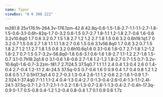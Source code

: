 ```yaml
---
name: Typer
viewBox: "0 0 300 222"
---
```

m281.8 25v176.1h-264.3v-176.1zm-42.8 42.8q-0.6-1.5-1.8-2.7-1.1-1.1-2.7-1.8-1.5-0.6-3.1-0.6h-82q-1.7 0-3.2 0.6-1.5 0.7-2.7 1.8-1.1 1.2-1.8 2.7-0.6 1.6-0.6 3.2v10.6q0 1.7 0.6 3.2 0.7 1.5 1.8 2.7 1.2 1.2 2.7 1.8 1.5 0.6 3.2 0.6h19.1q1.7 0 3.2 0.7 1.5 0.6 2.7 1.8 1.1 1.1 1.8 2.7 0.6 1.5 0.6 3.1v56.8q0 1.7 0.6 3.2 0.7 1.5 1.8 2.7 1.2 1.1 2.7 1.8 1.5 0.6 3.2 0.6h10.6q1.6 0 3.1-0.6 1.6-0.7 2.7-1.8 1.2-1.2 1.8-2.7 0.7-1.5 0.7-3.2v-56.8q0-1.6 0.6-3.1 0.6-1.6 1.8-2.7 1.1-1.2 2.7-1.8 1.5-0.7 3.1-0.7h19.2q1.6 0 3.1-0.6 1.6-0.6 2.7-1.8 1.2-1.2 1.8-2.7 0.7-1.5 0.7-3.2v-10.6q0-1.6-0.7-3.2zm-181.7 2.7l24.5 37.5q0.7 1.1 1.1 2.4 0.4 1.3 0.4 2.6 0 1.4-0.4 2.7-0.4 1.2-1.1 2.4l-24.5 37.5q-0.5 0.7-0.6 1.6 0 0.9 0.4 1.7 0.4 0.8 1.2 1.2 0.8 0.5 1.7 0.5h17.3q1.4 0 2.7-0.3 1.3-0.4 2.6-1.1 1.2-0.6 2.2-1.6 1-0.9 1.7-2.1l24.1-37.4q0.7-1.1 1.1-2.4 0.4-1.3 0.4-2.7 0-1.3-0.4-2.6-0.4-1.3-1.1-2.4l-24.1-37.5q-0.7-1.2-1.7-2.1-1-1-2.2-1.6-1.3-0.7-2.6-1-1.3-0.4-2.7-0.4h-17.3q-0.9 0-1.7 0.5-0.8 0.4-1.2 1.2-0.4 0.8-0.4 1.7 0.1 0.9 0.6 1.7z
